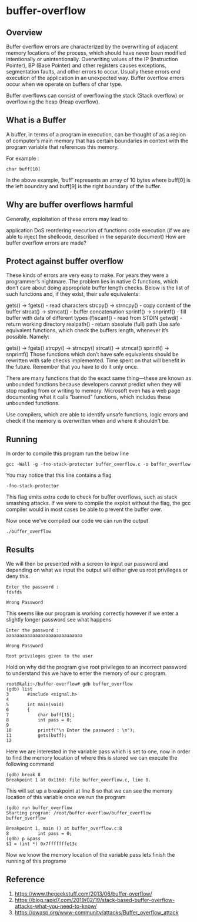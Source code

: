 # buffer-overflow

## Overview

Buffer overflow errors are characterized by the overwriting of adjacent memory locations of the process, which should have never been modified intentionally or unintentionally. Overwriting values of the IP (Instruction Pointer), BP (Base Pointer) and other registers causes exceptions, segmentation faults, and other errors to occur. Usually these errors end execution of the application in an unexpected way. Buffer overflow errors occur when we operate on buffers of char type.

Buffer overflows can consist of overflowing the stack (Stack overflow) or overflowing the heap (Heap overflow).

## What is a Buffer

A buffer, in terms of a program in execution, can be thought of as a region of computer’s main memory that has certain boundaries in context with the program variable that references this memory.

For example :

    char buff[10]
    
In the above example, ‘buff’ represents an array of 10 bytes where buff[0] is the left boundary and buff[9] is the right boundary of the buffer.


## Why are buffer overflows harmful

Generally, exploitation of these errors may lead to:

application DoS
reordering execution of functions
code execution (if we are able to inject the shellcode, described in the separate document)
How are buffer overflow errors are made?


## Protect against buffer overflow
These kinds of errors are very easy to make. For years they were a programmer’s nightmare. The problem lies in native C functions, which don’t care about doing appropriate buffer length checks. Below is the list of such functions and, if they exist, their safe equivalents:

gets() -> fgets() - read characters
strcpy() -> strncpy() - copy content of the buffer
strcat() -> strncat() - buffer concatenation
sprintf() -> snprintf() - fill buffer with data of different types
(f)scanf() - read from STDIN
getwd() - return working directory
realpath() - return absolute (full) path
Use safe equivalent functions, which check the buffers length, whenever it’s possible. Namely:

gets() -> fgets()
strcpy() -> strncpy()
strcat() -> strncat()
sprintf() -> snprintf()
Those functions which don’t have safe equivalents should be rewritten with safe checks implemented. Time spent on that will benefit in the future. Remember that you have to do it only once.

There are many functions that do the exact same thing—these are known as unbounded functions because developers cannot predict when they will stop reading from or writing to memory. Microsoft even has a web page documenting what it calls “banned” functions, which includes these unbounded functions.

Use compilers, which are able to identify unsafe functions, logic errors and check if the memory is overwritten when and where it shouldn’t be.

## Running 

In order to compile this program run the below line

    gcc -Wall -g -fno-stack-protector buffer_overflow.c -o buffer_overflow
    
You may notice that this line contains a flag
    
    -fno-stack-protector
    
This flag emits extra code to check for buffer overflows, such as stack smashing attacks. If we were to compile the exploit without the
flag, the gcc compiler would in most cases be able to prevent the buffer over.

Now once we've compiled our code we can run the output

    ./buffer_overflow


## Results

We will then be presented with a screen to input our password and depending on what we input the output will either give us root privileges or deny this.

    Enter the password : 
    fdsfds

    Wrong Password 

This seems like our program is working correctly however if we enter a slightly longer password see what happens

    Enter the password : 
    aaaaaaaaaaaaaaaaaaaaaaaaaaaaa

    Wrong Password 

    Root privileges given to the user 
    
Hold on why did the program give root privileges to an incorrect password to understand this we have to enter the memory of our c program.

    root@kali:~/buffer-overflow# gdb buffer_overflow 
    (gdb) list
    3       #include <signal.h>
    4
    5       int main(void)
    6       {
    7           char buff[15];
    8           int pass = 0;
    9
    10          printf("\n Enter the password : \n");
    11          gets(buff);
    12
    
Here we are interested in the variable pass which is set to one, now in order to find the memory location of where this is stored
we can execute the following command
   
    (gdb) break 8
    Breakpoint 1 at 0x116d: file buffer_overflow.c, line 8.
    
This will set up a breakpoint at line 8 so that we can see the memory location of this variable once we run the program

    (gdb) run buffer_overflow
    Starting program: /root/buffer-overflow/buffer_overflow buffer_overflow

    Breakpoint 1, main () at buffer_overflow.c:8
    8           int pass = 0;
    (gdb) p &pass
    $1 = (int *) 0x7fffffffe13c
    
    
Now we know the memory location of the variable pass lets finish the running of this programe






## Reference

1. https://www.thegeekstuff.com/2013/06/buffer-overflow/
2. https://blog.rapid7.com/2019/02/19/stack-based-buffer-overflow-attacks-what-you-need-to-know/
3. https://owasp.org/www-community/attacks/Buffer_overflow_attack


